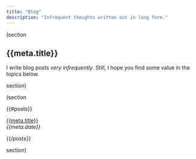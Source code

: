 ```yaml
---
title: "Blog"
description: "Infrequent thoughts written out in long form."
---
```


(section

## {{meta.title}}

I write blog posts *very infrequently*. Still, I hope you find some value in the topics below.

section)

(section

{{#posts}}

[{{meta.title}}](/{{{uri}}})\
*{{meta.date}}*

{{/posts}}

section)